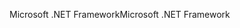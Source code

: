 <span data-ttu-id="9046f-101">Microsoft .NET Framework</span><span class="sxs-lookup"><span data-stu-id="9046f-101">Microsoft .NET Framework</span></span>